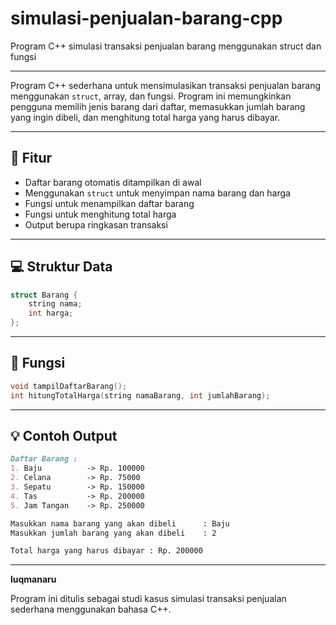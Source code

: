# simulasi-penjualan-barang-cpp
Program C++ simulasi transaksi penjualan barang menggunakan struct dan fungsi

---

Program C++ sederhana untuk mensimulasikan transaksi penjualan barang menggunakan `struct`, array, dan fungsi. Program ini memungkinkan pengguna memilih jenis barang dari daftar, memasukkan jumlah barang yang ingin dibeli, dan menghitung total harga yang harus dibayar.

---

## 📌 Fitur
- Daftar barang otomatis ditampilkan di awal
- Menggunakan `struct` untuk menyimpan nama barang dan harga
- Fungsi untuk menampilkan daftar barang
- Fungsi untuk menghitung total harga
- Output berupa ringkasan transaksi

---

## 💻 Struktur Data

```cpp
struct Barang {
    string nama;
    int harga;
};
```

---

## 🔧 Fungsi

```cpp
void tampilDaftarBarang();
int hitungTotalHarga(string namaBarang, int jumlahBarang);
```

---

## 💡 Contoh Output

```markdown
Daftar Barang :
1. Baju          -> Rp. 100000
2. Celana        -> Rp. 75000
3. Sepatu        -> Rp. 150000
4. Tas           -> Rp. 200000
5. Jam Tangan    -> Rp. 250000

Masukkan nama barang yang akan dibeli      : Baju
Masukkan jumlah barang yang akan dibeli    : 2

Total harga yang harus dibayar : Rp. 200000
```

---

**luqmanaru**

Program ini ditulis sebagai studi kasus simulasi transaksi penjualan sederhana menggunakan bahasa C++.
